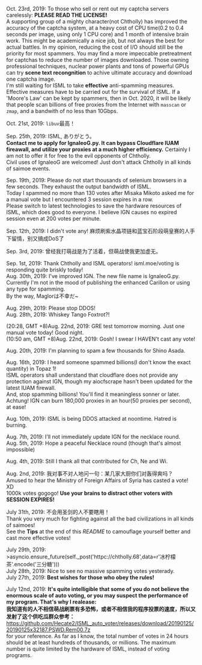 Oct. 23rd, 2019: To those who sell or rent out my captcha servers carelessly: **PLEASE READ THE LICENSE!**  
A supporting group of a mighty character(not Chtholly) has improved the accuracy of the captcha system, at a heavy cost of CPU time(0.2 to 0.4 seconds per image, using only 1 CPU core) and 1 month of intensive brain work. This might be academically a nice job, but not always the best for actual battles. In my opinion, reducing the cost of I/O should still be the priority for most spammers. You may find a more impeccable pretreatment for captchas to reduce the number of images downloaded. Those owning professional techniques, nuclear power plants and tons of powerful GPUs can try **scene text recongnition** to achive ultimate accuracy and download one captcha image.  
I'm still waiting for ISML to take **effective** anti-spamming measures. Effective measures have to be carried out for the survival of ISML. If a 'Moore's Law' can be kept by spammers, then in Oct. 2020, it will be likely that people scan billions of free proxies from the Internet with `masscan` or `zmap`, and a bandwith of no less than 10Gbps.  
  
Oct. 21st, 2019: `libuv`最高！  
  
Sep. 25th, 2019: ISML, ありがとう。  
**Contact me to apply for IgnaleoG.py. It can bypass Cloudflare IUAM fireawall, and utilize your proxies at a much higher efficiency.** Certainly I am not to offer it for free to the evil opponents of Chtholly.  
Civil uses of IgnaleoG are welcomed! Just don't attack Chtholly in all kinds of saimoe events.  

Sep. 19th, 2019: Please do not start thousands of selenium browsers in a few seconds. They exhaust the output bandwidth of ISML.  
Today I spammed no more than 130 votes after Misaka Mikoto asked me for a manual vote but I encountered 3 session expires in a row.  
Please switch to latest technologies to save the hardware resources of ISML, which does good to everyone. I believe IGN causes no expired session even at 200 votes per minute. 
  
Sep. 12th, 2019: I didn't vote any! 麻烦刷紫水晶项链和蓝宝石阶段萌皇赛的人手下留情，别又搞成DoS了  
  
Sep. 3rd, 2019: 曾经我打萌战是为了活着，但萌战使我更加虚无。
  
Sep. 1st, 2019: Thank Chtholly and ISML operators! isml.moe/voting is responding quite briskly today!  
Aug. 30th, 2019: I've improved IGN. The new file name is IgnaleoG.py. Currently I'm not in the mood of publishing the enhanced Carillon or using any type for spamming.  
By the way, Maglorは不幸だ~  
  
Aug. 29th, 2019: Please stop DDOS!  
Aug. 28th, 2019: Whiskey Tango Foxtrot?!  
  
(20:28, GMT +8)Aug. 22nd, 2019: GRE test tomorrow morning. Just one manual vote today! Good night.  
(10:50 am, GMT +8)Aug. 22nd, 2019: Gosh! I swear I HAVEN't cast any vote!  
  
Aug. 20th, 2019: I'm planning to spam a few thousands for Shino Asada.  
  
Aug. 16th, 2019: I heard someone spammed billions(I don't know the exact quantity) in Topaz 1!  
ISML operators shall understand that cloudflare does not provide any protection against IGN, though my aiocfscrape hasn't been updated for the latest IUAM firewall.  
And, stop spamming billions! You'll find it meaningless sonner or later.  
Achtung! IGN can burn 180,000 proxies in an hour(50 proxies per second), at ease!
  
Aug. 10th, 2019: ISML is being DDOS attacked at noontime. Hatred is burning.  

Aug. 7th, 2019: I'll not immediately update IGN for the necklace round.  
Aug. 5th, 2019: Hope a peaceful Necklace round (though that's almost impossible)  
  
Aug. 4th, 2019: Still I thank all that contributed for Ch, Ne and Wi.  
  
Aug. 2nd, 2019: 我对事不对人地问一句：某几家大厨你们对轰得爽吗？  
Amused to hear the Ministry of Foreign Affairs of Syria has casted a vote! XD  
1000k votes gogogo! **Use your brains to distract other voters with SESSION EXPIRES!**  
  
July 31th, 2019: 不会用圣剑的人不要瞎用！  
Thank you very much for fighting against all the bad civilizations in all kinds of saimoes!  
See the **Tips** at the end of this *README* to camouflage yourself better and cast more effective votes!  
  
July 29th, 2019: >asyncio.ensure_future(self._post('httpc://chtholly.68',data=r'冰柠檬茶'.encode('三分糖')))  
July 28th, 2019: Nice to see no massive spamming votes yesterady.  
July 27th, 2019: **Best wishes for those who obey the rules!**  
  
July 12nd, 2019: **It's quite intelligible that some of you do not believe the enormous scale of auto voting, or you may suspect the performance of my program. That's why I realease:**  
**我知道有的人不相信萌战刷票有多恐怖，或者不相信我的程序投票的速度，所以又发射了这个供吃瓜群众参考：**  
https://github.com/Hecate2/ISML_auto_voter/releases/download/20190125/20190125x32187.PSWD.Rem00.7z  
for your reference. As far as I know, the total number of votes in 24 hours should be at least hundreds of thousands, or millions. The maximum number is quite limited by the hardware of ISML, instead of voting programs.  
  
